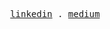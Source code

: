 <p align="center">
  <samp>
    <a href="https://linkedin.com/in/shyusu4/">linkedin</a> .
    <a href="https://medium.com/@shyusupova4">medium</a>
  </samp>
</p>
